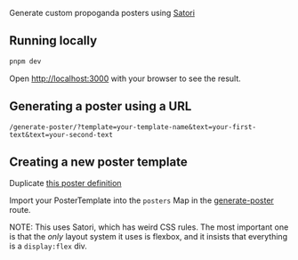 Generate custom propoganda posters using [Satori](https://github.com/vercel/satori)

## Running locally 

```bash
pnpm dev
```

Open [http://localhost:3000](http://localhost:3000) with your browser to see the result.

## Generating a poster using a URL

`/generate-poster/?template=your-template-name&text=your-first-text&text=your-second-text`

## Creating a new poster template

Duplicate [this poster definition](src/app/api/generate-poster/posters/woman-pointing.tsx)

Import your PosterTemplate into the `posters` Map in the [generate-poster](src/app/api/generate-poster/route.tsx) route.

NOTE: This uses Satori, which has weird CSS rules. The most important one is that the *only* layout system it uses is flexbox, and it insists that everything is a `display:flex` div.